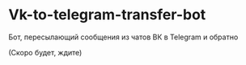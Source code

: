 # Vk-to-telegram-transfer-bot
Бот, пересылающий сообщения из чатов ВК в Telegram и обратно

(Скоро будет, ждите)
